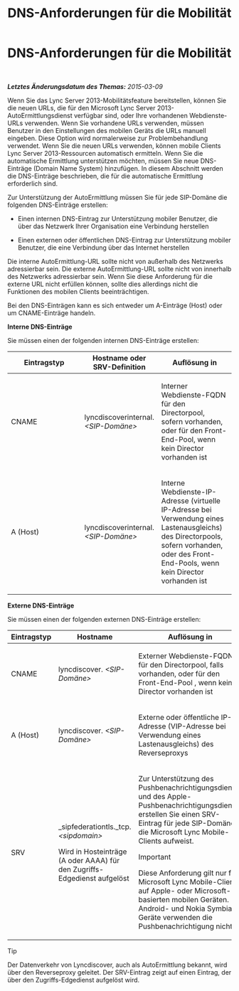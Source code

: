 ﻿---
title: DNS-Anforderungen für die Mobilität
TOCTitle: DNS-Anforderungen für die Mobilität
ms:assetid: df6962bc-2a16-440e-a333-022ebd14f957
ms:mtpsurl: https://technet.microsoft.com/de-de/library/Hh690040(v=OCS.15)
ms:contentKeyID: 49295649
ms.date: 05/19/2016
mtps_version: v=OCS.15
ms.translationtype: HT
---

# DNS-Anforderungen für die Mobilität

 

_**Letztes Änderungsdatum des Themas:** 2015-03-09_

Wenn Sie das Lync Server 2013-Mobilitätsfeature bereitstellen, können Sie die neuen URLs, die für den Microsoft Lync Server 2013-AutoErmittlungsdienst verfügbar sind, oder Ihre vorhandenen Webdienste-URLs verwenden. Wenn Sie vorhandene URLs verwenden, müssen Benutzer in den Einstellungen des mobilen Geräts die URLs manuell eingeben. Diese Option wird normalerweise zur Problembehandlung verwendet. Wenn Sie die neuen URLs verwenden, können mobile Clients Lync Server 2013-Ressourcen automatisch ermitteln. Wenn Sie die automatische Ermittlung unterstützen möchten, müssen Sie neue DNS-Einträge (Domain Name System) hinzufügen. In diesem Abschnitt werden die DNS-Einträge beschrieben, die für die automatische Ermittlung erforderlich sind.

Zur Unterstützung der AutoErmittlung müssen Sie für jede SIP-Domäne die folgenden DNS-Einträge erstellen:

  - Einen internen DNS-Eintrag zur Unterstützung mobiler Benutzer, die über das Netzwerk Ihrer Organisation eine Verbindung herstellen

  - Einen externen oder öffentlichen DNS-Eintrag zur Unterstützung mobiler Benutzer, die eine Verbindung über das Internet herstellen

Die interne AutoErmittlung-URL sollte nicht von außerhalb des Netzwerks adressierbar sein. Die externe AutoErmittlung-URL sollte nicht von innerhalb des Netzwerks adressierbar sein. Wenn Sie diese Anforderung für die externe URL nicht erfüllen können, sollte dies allerdings nicht die Funktionen des mobilen Clients beeinträchtigen.

Bei den DNS-Einträgen kann es sich entweder um A-Einträge (Host) oder um CNAME-Einträge handeln.

**Interne DNS-Einträge**

Sie müssen einen der folgenden internen DNS-Einträge erstellen:


<table>
<colgroup>
<col style="width: 33%" />
<col style="width: 33%" />
<col style="width: 33%" />
</colgroup>
<thead>
<tr class="header">
<th>Eintragstyp</th>
<th>Hostname oder SRV-Definition</th>
<th>Auflösung in</th>
</tr>
</thead>
<tbody>
<tr class="odd">
<td><p>CNAME</p></td>
<td><p>lyncdiscoverinternal.<em>&lt;SIP-Domäne&gt;</em></p></td>
<td><p>Interner Webdienste-FQDN für den Directorpool, sofern vorhanden, oder für den Front-End-Pool, wenn kein Director vorhanden ist</p></td>
</tr>
<tr class="even">
<td><p>A (Host)</p></td>
<td><p>lyncdiscoverinternal.<em>&lt;SIP-Domäne&gt;</em></p></td>
<td><p>Interne Webdienste-IP-Adresse (virtuelle IP-Adresse bei Verwendung eines Lastenausgleichs) des Directorpools, sofern vorhanden, oder des Front-End-Pools, wenn kein Director vorhanden ist</p></td>
</tr>
</tbody>
</table>


**Externe DNS-Einträge**

Sie müssen einen der folgenden externen DNS-Einträge erstellen:


<table>
<colgroup>
<col style="width: 33%" />
<col style="width: 33%" />
<col style="width: 33%" />
</colgroup>
<thead>
<tr class="header">
<th>Eintragstyp</th>
<th>Hostname</th>
<th>Auflösung in</th>
</tr>
</thead>
<tbody>
<tr class="odd">
<td><p>CNAME</p></td>
<td><p>lyncdiscover. <em>&lt;SIP-Domäne&gt;</em></p></td>
<td><p>Externer Webdienste-FQDN für den Directorpool, falls vorhanden, oder für den Front-End-Pool , wenn kein Director vorhanden ist</p></td>
</tr>
<tr class="even">
<td><p>A (Host)</p></td>
<td><p>lyncdiscover. <em>&lt;SIP-Domäne&gt;</em></p></td>
<td><p>Externe oder öffentliche IP-Adresse (VIP-Adresse bei Verwendung eines Lastenausgleichs) des Reverseproxys</p></td>
</tr>
<tr class="odd">
<td><p>SRV</p></td>
<td><p>_sipfederationtls._tcp. <em>&lt;sipdomain&gt;</em></p>
<p>Wird in Hosteinträge (A oder AAAA) für den Zugriffs-Edgedienst aufgelöst</p></td>
<td><p>Zur Unterstützung des Pushbenachrichtigungsdiensts und des Apple-Pushbenachrichtigungsdiensts erstellen Sie einen SRV-Eintrag für jede SIP-Domäne, die Microsoft Lync Mobile-Clients aufweist.</p>
<div class="alert">

> [!IMPORTANT]
> Diese Anforderung gilt nur für Microsoft Lync Mobile-Clients auf Apple- oder Microsoft-basierten mobilen Geräten. Android- und Nokia Symbian-Geräte verwenden die Pushbenachrichtigung nicht.


</div></td>
</tr>
</tbody>
</table>



> [!TIP]
> Der Datenverkehr von Lyncdiscover, auch als AutoErmittlung bekannt, wird über den Reverseproxy geleitet. Der SRV-Eintrag zeigt auf einen Eintrag, der über den Zugriffs-Edgedienst aufgelöst wird.


